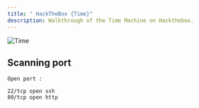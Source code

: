 ```yaml
---
title: " HackTheBox {Time}"
description: Walkthrough of the Time Machine on Hackthebox.
---
```

![Time](https://media.discordapp.net/attachments/490431433559506954/832933487954231336/screenshot-193.png)

## Scanning port

```
Open port :

22/tcp open ssh
80/tcp open http
```
